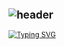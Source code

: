 ![header](https://capsule-render.vercel.app/api?type=rounded&color=F3F781&height=100&section=header&text=Jung%20Eunmi&fontSize=90&api?text=capsule_render&api?text=capsule_render&animation=blink)
---
[![Typing SVG](https://readme-typing-svg.demolab.com/?lines=안+녕+하+세+요+정+은+미+입+니+다+♡+♡;&color=9FF781&)](https://git.io/typing-svg) 

